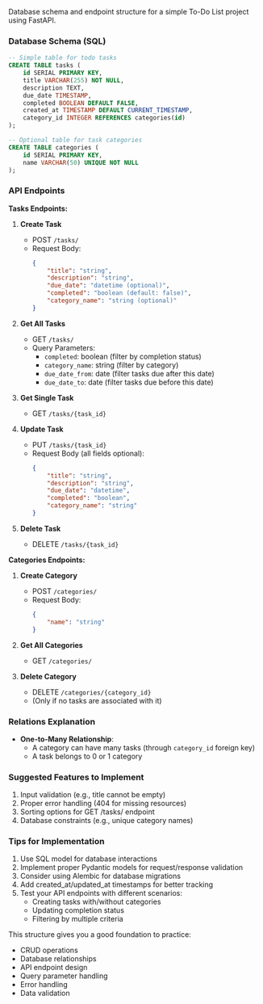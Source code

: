 Database schema and endpoint structure for a simple To-Do List project using FastAPI. 

### Database Schema (SQL)

```sql
-- Simple table for todo tasks
CREATE TABLE tasks (
    id SERIAL PRIMARY KEY,
    title VARCHAR(255) NOT NULL,
    description TEXT,
    due_date TIMESTAMP,
    completed BOOLEAN DEFAULT FALSE,
    created_at TIMESTAMP DEFAULT CURRENT_TIMESTAMP,
    category_id INTEGER REFERENCES categories(id)
);

-- Optional table for task categories
CREATE TABLE categories (
    id SERIAL PRIMARY KEY,
    name VARCHAR(50) UNIQUE NOT NULL
);
```

### API Endpoints

**Tasks Endpoints:**
1. **Create Task**
   - POST `/tasks/`
   - Request Body:
     ```json
     {
         "title": "string",
         "description": "string",
         "due_date": "datetime (optional)",
         "completed": "boolean (default: false)",
         "category_name": "string (optional)"
     }
     ```

2. **Get All Tasks**
   - GET `/tasks/`
   - Query Parameters:
     - `completed`: boolean (filter by completion status)
     - `category_name`: string (filter by category)
     - `due_date_from`: date (filter tasks due after this date)
     - `due_date_to`: date (filter tasks due before this date)

3. **Get Single Task**
   - GET `/tasks/{task_id}`

4. **Update Task**
   - PUT `/tasks/{task_id}`
   - Request Body (all fields optional):
     ```json
     {
         "title": "string",
         "description": "string",
         "due_date": "datetime",
         "completed": "boolean",
         "category_name": "string"
     }
     ```

5. **Delete Task**
   - DELETE `/tasks/{task_id}`

**Categories Endpoints:**
1. **Create Category**
   - POST `/categories/`
   - Request Body:
     ```json
     {
         "name": "string"
     }
     ```

2. **Get All Categories**
   - GET `/categories/`

3. **Delete Category**
   - DELETE `/categories/{category_id}`
   - (Only if no tasks are associated with it)

### Relations Explanation
- **One-to-Many Relationship**: 
  - A category can have many tasks (through `category_id` foreign key)
  - A task belongs to 0 or 1 category

### Suggested Features to Implement
1. Input validation (e.g., title cannot be empty)
2. Proper error handling (404 for missing resources)
3. Sorting options for GET /tasks/ endpoint
4. Database constraints (e.g., unique category names)

### Tips for Implementation
1. Use SQL model for database interactions
2. Implement proper Pydantic models for request/response validation
3. Consider using Alembic for database migrations
4. Add created_at/updated_at timestamps for better tracking
5. Test your API endpoints with different scenarios:
   - Creating tasks with/without categories
   - Updating completion status
   - Filtering by multiple criteria

This structure gives you a good foundation to practice:
- CRUD operations
- Database relationships
- API endpoint design
- Query parameter handling
- Error handling
- Data validation

